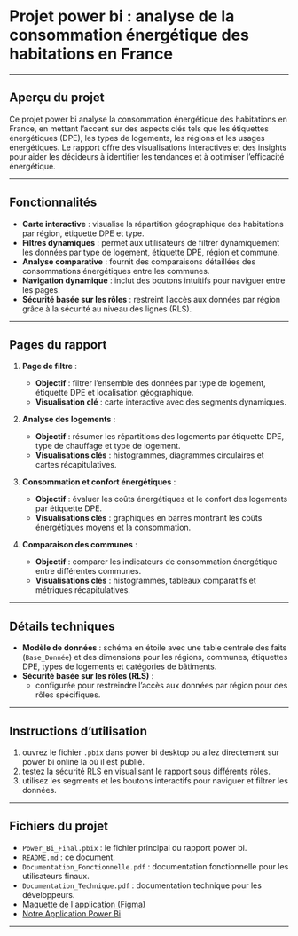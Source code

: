 # Projet power bi : analyse de la consommation énergétique des habitations en France

---

## **Aperçu du projet**

Ce projet power bi analyse la consommation énergétique des habitations en France, en mettant l’accent sur des aspects clés tels que les étiquettes énergétiques (DPE), les types de logements, les régions et les usages énergétiques. Le rapport offre des visualisations interactives et des insights pour aider les décideurs à identifier les tendances et à optimiser l’efficacité énergétique.

---

## **Fonctionnalités**

- **Carte interactive** : visualise la répartition géographique des habitations par région, étiquette DPE et type.
- **Filtres dynamiques** : permet aux utilisateurs de filtrer dynamiquement les données par type de logement, étiquette DPE, région et commune.
- **Analyse comparative** : fournit des comparaisons détaillées des consommations énergétiques entre les communes.
- **Navigation dynamique** : inclut des boutons intuitifs pour naviguer entre les pages.
- **Sécurité basée sur les rôles** : restreint l’accès aux données par région grâce à la sécurité au niveau des lignes (RLS).

---

## **Pages du rapport**

1. **Page de filtre** :
   - **Objectif** : filtrer l’ensemble des données par type de logement, étiquette DPE et localisation géographique.
   - **Visualisation clé** : carte interactive avec des segments dynamiques.

2. **Analyse des logements** :
   - **Objectif** : résumer les répartitions des logements par étiquette DPE, type de chauffage et type de logement.
   - **Visualisations clés** : histogrammes, diagrammes circulaires et cartes récapitulatives.

3. **Consommation et confort énergétiques** :
   - **Objectif** : évaluer les coûts énergétiques et le confort des logements par étiquette DPE.
   - **Visualisations clés** : graphiques en barres montrant les coûts énergétiques moyens et la consommation.

4. **Comparaison des communes** :
   - **Objectif** : comparer les indicateurs de consommation énergétique entre différentes communes.
   - **Visualisations clés** : histogrammes, tableaux comparatifs et métriques récapitulatives.

---

## **Détails techniques**

- **Modèle de données** : schéma en étoile avec une table centrale des faits (`Base_Donnée`) et des dimensions pour les régions, communes, étiquettes DPE, types de logements et catégories de bâtiments.
- **Sécurité basée sur les rôles (RLS)** :
  - configurée pour restreindre l’accès aux données par région pour des rôles spécifiques.

---

## **Instructions d’utilisation**

1. ouvrez le fichier `.pbix` dans power bi desktop ou allez directement sur power bi online la où il est publié.
2. testez la sécurité RLS en visualisant le rapport sous différents rôles.
3. utilisez les segments et les boutons interactifs pour naviguer et filtrer les données.

---

## **Fichiers du projet**

- `Power_Bi_Final.pbix` : le fichier principal du rapport power bi.
- `README.md` : ce document.
- `Documentation_Fonctionnelle.pdf` : documentation fonctionnelle pour les utilisateurs finaux.
- `Documentation_Technique.pdf` : documentation technique pour les développeurs.
- [Maquette de l'application (Figma)](https://www.figma.com/board/vrcrkACxhyLRoLUIdulVMi/Figma-SAE-PowerBI?node-id=5-317&t=kpuoxPvTZKfQBBZD-1)
- [Notre Application Power Bi](https://www.figma.com/board/vrcrkACxhyLRoLUIdulVMi/Figma-SAE-PowerBI?node-id=5-317&t=kpuoxPvTZKfQBBZD-1)
---
